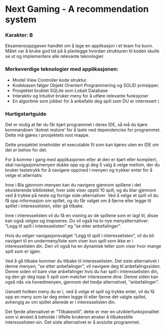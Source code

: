 # Next Gaming - A recommendation system

### Karakter: B

Eksamensoppgaven handlet om å lage en applikasjon i et team fra bunn. Målet var å bruke god tid på å planlegge hvordan strukturen til koden skulle se ut og implementere alle relevante teknologier.

### Merkeverdige teknologier med applikasjonen:
- Model View Controller kode struktur.
- Kodebasen følger Objekt Orientert Programmering og SOLID prinsipper.
- Prosjektet bruktet SQLite som Lokalt Database
- Interaktiv og Intuitivt bruker meny for å utføre relevante funksjoner
- En algoritme som jobber for å anbefalle deg spill som DU er interresert i

### Hurtigstartguide

Det er mulig at før du får kjørt programmet i deres IDE, så må du kjøre kommandoen 'dotnet restore' for å laste ned dependencies for programmet. Dette må gjøres i prosjektets root mappe.

Dette prosjektet inneholder et executable fil som kan kjøres uten en IDE om det er behov for det.

<p>For å komme i gang med applikasjonen etter at den er kjørt eller kompilert, skal navigasjonsmenyen dukke opp og gi deg 5 valg å velge mellom, der du bruker tastetrykk for å navigere opp/ned i menyen og trykker enter for å velge et alternativ.</p> <p>Inne i Bla gjennom-menyen kan du navigere gjennom spillene i det eksisterende biblioteket, hver side viser opptil 10 spill, og du blar gjennom ved å trykke på neste og forrige side-alternativer. Ved å velge et spill vil du få opp informasjon om spillet, og du får valget om å fjerne eller legge til spillet i interesselisten, eller gå tilbake.</p> <p>Inne i interesselisten vil du få en visning av de spillene som er lagt til, disse kan også velges og inspiseres. Du vil også ha to nye menyalternativer: “Legg til spill i interesselisten” og “se etter anbefalinger”.</p> <p>Hvis du velger navigasjonsvalget “Legg til spill i interesselisten”, vil du bli navigert til en undermeny/liste som viser kun spill som ikke er i interesselisten din. Den vil også ha en dynamisk teller som viser hvor mange spill som er igjen.</p> <p>Ved å gå tilbake kommer du tilbake til interesselisten. Det siste alternativet i denne menyen, “se etter anbefalinger”, vil navigere deg til anbefalingssiden. Denne siden vil bare vise anbefalinger hvis du har spill i interesselisten din, og den gir deg topp 5 spill som matcher interessene dine. Denne siden kan også nås via hovedmenyen, gjennom det tredje alternativet, “anbefalinger”.</p> <p>Uansett hvilken meny du er i, ved å velge et spill og trykke enter, vil du få opp en meny som lar deg enten legge til eller fjerne det valgte spillet, avhengig av om spillet allerede er i interesselisten din.</p> <p>Det fjerde alternativet er “Tilbakestill”, dette er mer en utviklerfunksjonalitet som vi ønsket å beholde i tilfelle brukeren ønsker å tilbakestille interesselisten sin. Det siste alternativet er å avslutte programmet.</p>
